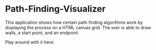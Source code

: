 # Path-Finding-Visualizer

This application shows how certain path finding algorithms work by displaying the process on a HTML canvas grid. The sser is able to draw walls, a start point, and an endpoint.

Play around with it here:

